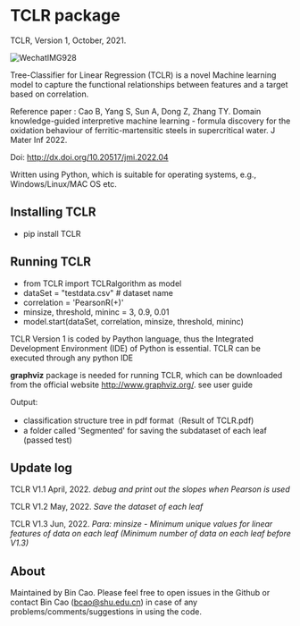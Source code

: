 # TCLR package
TCLR, Version 1, October, 2021. 

![WechatIMG928](https://user-images.githubusercontent.com/86995074/173211096-bce1c863-e54c-4608-90d3-5f627c61556b.png)


Tree-Classifier for Linear Regression (TCLR) is a novel Machine learning model to capture the functional relationships between features and a target based on correlation.

Reference paper : Cao B, Yang S, Sun A, Dong Z, Zhang TY. Domain knowledge-guided interpretive machine learning - formula discovery for the oxidation behaviour of ferritic-martensitic steels in supercritical water. J Mater Inf 2022. 

Doi: http://dx.doi.org/10.20517/jmi.2022.04

Written using Python, which is suitable for operating systems, e.g., Windows/Linux/MAC OS etc.

## Installing TCLR
+ pip install TCLR

## Running TCLR

+ from TCLR import TCLRalgorithm as model
+ dataSet = "testdata.csv" # dataset name
+ correlation = 'PearsonR(+)'
+ minsize, threshold, mininc = 3, 0.9, 0.01
+ model.start(dataSet, correlation, minsize, threshold, mininc)


TCLR Version 1 is coded by Paython language, thus the Integrated Development Environment (IDE) of Python is essential. TCLR can be executed through any python IDE


**graphviz** package is needed for running TCLR, which can be downloaded from the official website http://www.graphviz.org/. see user guide

Output: 
+ classification structure tree in pdf format（Result of TCLR.pdf)
+ a folder called 'Segmented' for saving the subdataset of each leaf (passed test)


## Update log
TCLR V1.1 April, 2022. 
*debug and print out the slopes when Pearson is used*

TCLR V1.2 May, 2022.
*Save the dataset of each leaf*

TCLR V1.3 Jun, 2022.
*Para: minsize - Minimum unique values for linear features of data on each leaf (Minimum number of data on each leaf before V1.3)*

## About
Maintained by Bin Cao. Please feel free to open issues in the Github or contact Bin Cao
(bcao@shu.edu.cn) in case of any problems/comments/suggestions in using the code. 

